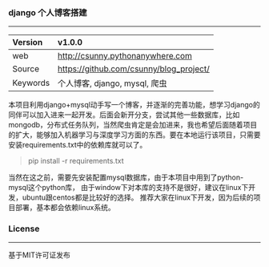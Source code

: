 
### django 个人博客搭建 ###
--------------------------------
| Version | v1.0.0     |
| :------------- | :------------- |
|  web      | http://csunny.pythonanywhere.com       
|  Source   | https://github.com/csunny/blog_project/
| Keywords  | 个人博客, django, mysql, 爬虫


本项目利用django+mysql动手写一个博客，并逐渐的完善功能，想学习django的同伴可以加入进来一起开发。后面会新开分支，尝试其他一些数据库，比如mongodb，分布式任务队列，当然爬虫肯定是会加进来，我也希望后面随着项目的扩大，能够加入机器学习与深度学习方面的东西。要在本地运行该项目，只需要安装requirements.txt中的依赖库就可以了。

> pip install -r requirements.txt

当然在这之前，需要先安装配置mysql数据库，由于本项目中用到了python-mysql这个python库，
由于window下对本库的支持不是很好，建议在linux下开发，ubuntu跟centos都是比较好的选择。
推荐大家在linux下开发，因为后续的项目部署，基本都会依赖linux系统。



### License ###
----------------------------------

基于MIT许可证发布
